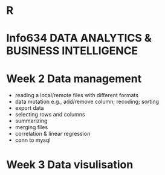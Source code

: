 # R
# Info634 DATA ANALYTICS & BUSINESS INTELLIGENCE 
# Week 2 Data management 
- reading a local/remote files with different formats
- data mutation e.g., add/remove column; recoding; sorting
- export data 
- selecting rows and columns
- summarizing
- merging files 
- correlation & linear regression 
- conn to mysql 

# Week 3 Data visulisation 
